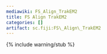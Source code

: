 ```yaml
---
mediawiki: FS_Align_TrakEM2
title: FS Align TrakEM2
categories: []
artifact: sc.fiji:FS\_Align\_TrakEM2
---
```


{% include warning/stub %}



